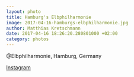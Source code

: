 ```yaml
---
layout: photo
title: Hamburg's Elbphilharmonie
image: 2017-04-16-hamburgs-elbphilharmonie.jpg
author: Matthias Kretschmann
date: 2017-04-16 18:26:20.280801000 +02:00
category: photos
---
```


@Elbphilharmonie, Hamburg, Germany

[Instagram](https://www.instagram.com/p/BTgtYYJFqo5)
